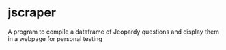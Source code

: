 # jscraper
A program to compile a dataframe of Jeopardy questions and display them in a webpage for personal testing
